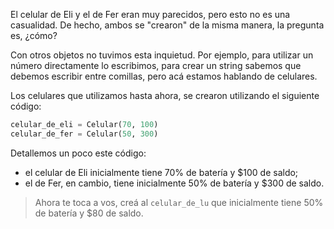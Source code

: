 El celular de Eli y el de Fer eran muy parecidos, pero esto no es una casualidad. De hecho, ambos se "crearon" de la misma manera, la pregunta es, ¿cómo?

Con otros objetos no tuvimos esta inquietud. Por ejemplo, para utilizar un número directamente lo escribimos, para crear un string sabemos que debemos escribir entre comillas, pero acá estamos hablando de celulares. 

Los celulares que utilizamos hasta ahora, se crearon utilizando el siguiente código:

```python
celular_de_eli = Celular(70, 100)
celular_de_fer = Celular(50, 300)
```

Detallemos un poco este código:

* el celular de Eli inicialmente tiene 70% de batería y $100 de saldo;
* el de Fer, en cambio, tiene inicialmente 50% de batería y $300 de saldo.

> Ahora te toca a vos, creá al `celular_de_lu` que inicialmente tiene 50% de batería y $80 de saldo. 
